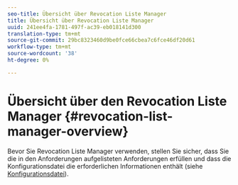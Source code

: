 ```yaml
---
seo-title: Übersicht über Revocation Liste Manager
title: Übersicht über Revocation Liste Manager
uuid: 241ee4fa-1781-497f-ac39-eb018141d300
translation-type: tm+mt
source-git-commit: 29bc8323460d9be0fce66cbea7c6fce46df20d61
workflow-type: tm+mt
source-wordcount: '38'
ht-degree: 0%

---
```



# Übersicht über den Revocation Liste Manager {#revocation-list-manager-overview}

Bevor Sie Revocation Liste Manager verwenden, stellen Sie sicher, dass Sie die in den Anforderungen aufgelisteten Anforderungen erfüllen und dass die Konfigurationsdatei die erforderlichen Informationen enthält (siehe [Konfigurationsdatei](../policy-revocation-list-manager/revocation-config-file-props.md)).
